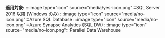 **適用対象:** :::image type="icon" source="media/yes-icon.png":::SQL Server 2016 以降 (Windows のみ) :::image type="icon" source="media/no-icon.png":::Azure SQL Database :::image type="icon" source="media/no-icon.png":::Azure Synapse Analytics (SQL DW) :::image type="icon" source="media/no-icon.png":::Parallel Data Warehouse